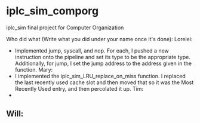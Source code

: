 # iplc_sim_comporg
iplc_sim final project for Computer Organization

Who did what (Write what you did under your name once it's done):
Lorelei:
  - Implemented jump, syscall, and nop. For each, I pushed a new instruction onto the pipeline
    and set its type to be the appropriate type. Additionally, for jump, I set the jump address
    to the address given in the function.
Mary:
  - I implemented the iplc_sim_LRU_replace_on_miss function. I replaced the last recently
    used cache slot and then moved that so it was the Most Recently Used entry, and then
    percolated it up.
Tim:
  -
Will:
  -
